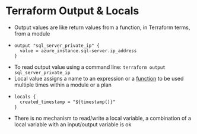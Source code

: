 # Terraform Output & Locals

* Output values are like return values from a function, in Terraform terms, from a module
* ```
  output "sql_server_private_ip" {
    value = azure_instance.sql-server.ip_address
  }
  ```
* To read output value using a command line: `terraform output sql_server_private_ip`
* Local value assigns a name to an expression or a [function](https://www.terraform.io/docs/configuration/functions.html) to be used multiple times within a module or a plan
* ```
  locals {
    created_timestamp = "${timestamp()}"
  }
  ```
* There is no mechanism to read/write a local variable, a combination of a local variable with an input/output variable is ok





